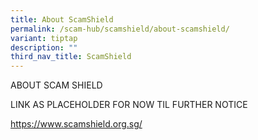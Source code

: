```yaml
---
title: About ScamShield
permalink: /scam-hub/scamshield/about-scamshield/
variant: tiptap
description: ""
third_nav_title: ScamShield
---
```

<p>ABOUT SCAM SHIELD</p><p></p><p>LINK AS PLACEHOLDER FOR NOW TIL FURTHER NOTICE</p><p><a href="https://www.scamshield.org.sg/" rel="noopener noreferrer nofollow" target="_blank">https://www.scamshield.org.sg/</a></p>
